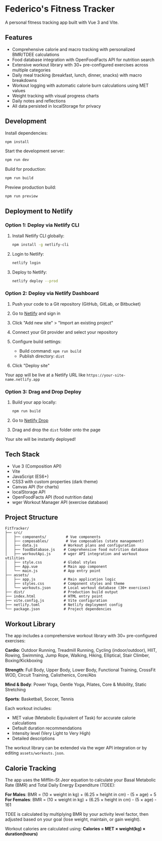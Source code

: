 # Federico's Fitness Tracker

A personal fitness tracking app built with Vue 3 and Vite.

## Features

- Comprehensive calorie and macro tracking with personalized BMR/TDEE calculations
- Food database integration with OpenFoodFacts API for nutrition search
- Extensive workout library with 30+ pre-configured exercises across multiple categories
- Daily meal tracking (breakfast, lunch, dinner, snacks) with macro breakdowns
- Workout logging with automatic calorie burn calculations using MET values
- Weight tracking with visual progress charts
- Daily notes and reflections
- All data persisted in localStorage for privacy

## Development

Install dependencies:

```bash
npm install
```

Start the development server:

```bash
npm run dev
```

Build for production:

```bash
npm run build
```

Preview production build:

```bash
npm run preview
```

## Deployment to Netlify

### Option 1: Deploy via Netlify CLI

1. Install Netlify CLI globally:
   ```bash
   npm install -g netlify-cli
   ```

2. Login to Netlify:
   ```bash
   netlify login
   ```

3. Deploy to Netlify:
   ```bash
   netlify deploy --prod
   ```

### Option 2: Deploy via Netlify Dashboard

1. Push your code to a Git repository (GitHub, GitLab, or Bitbucket)

2. Go to [Netlify](https://app.netlify.com/) and sign in

3. Click "Add new site" > "Import an existing project"

4. Connect your Git provider and select your repository

5. Configure build settings:
   - Build command: `npm run build`
   - Publish directory: `dist`

6. Click "Deploy site"

Your app will be live at a Netlify URL like `https://your-site-name.netlify.app`

### Option 3: Drag and Drop Deploy

1. Build your app locally:
   ```bash
   npm run build
   ```

2. Go to [Netlify Drop](https://app.netlify.com/drop)

3. Drag and drop the `dist` folder onto the page

Your site will be instantly deployed!

## Tech Stack

- Vue 3 (Composition API)
- Vite
- JavaScript (ES6+)
- CSS3 with custom properties (dark theme)
- Canvas API (for charts)
- localStorage API
- OpenFoodFacts API (food nutrition data)
- wger Workout Manager API (exercise database)

## Project Structure

```
FitTracker/
├── src/
│   ├── components/         # Vue components
│   ├── composables/        # Vue composables (state management)
│   ├── data.js            # Workout plans and configuration
│   ├── foodDatabase.js    # Comprehensive food nutrition database
│   ├── workoutApi.js      # wger API integration and workout utilities
│   ├── style.css          # Global styles
│   ├── App.vue            # Main app component
│   └── main.js            # App entry point
├── assets/
│   ├── app.js             # Main application logic
│   ├── styles.css         # Component styles and theme
│   └── workouts.json      # Local workout database (30+ exercises)
├── dist/                  # Production build output
├── index.html             # HTML entry point
├── vite.config.js         # Vite configuration
├── netlify.toml           # Netlify deployment config
└── package.json           # Project dependencies
```

## Workout Library

The app includes a comprehensive workout library with 30+ pre-configured exercises:

**Cardio**: Outdoor Running, Treadmill Running, Cycling (indoor/outdoor), HIIT, Rowing, Swimming, Jump Rope, Walking, Hiking, Elliptical, Stair Climber, Boxing/Kickboxing

**Strength**: Full Body, Upper Body, Lower Body, Functional Training, CrossFit WOD, Circuit Training, Calisthenics, Core/Abs

**Mind & Body**: Power Yoga, Gentle Yoga, Pilates, Core & Mobility, Static Stretching

**Sports**: Basketball, Soccer, Tennis

Each workout includes:
- MET value (Metabolic Equivalent of Task) for accurate calorie calculations
- Default duration recommendations
- Intensity level (Very Light to Very High)
- Detailed descriptions

The workout library can be extended via the wger API integration or by editing `assets/workouts.json`.

## Calorie Tracking

The app uses the Mifflin-St Jeor equation to calculate your Basal Metabolic Rate (BMR) and Total Daily Energy Expenditure (TDEE):

**For Males**: BMR = (10 × weight in kg) + (6.25 × height in cm) - (5 × age) + 5
**For Females**: BMR = (10 × weight in kg) + (6.25 × height in cm) - (5 × age) - 161

TDEE is calculated by multiplying BMR by your activity level factor, then adjusted based on your goal (lose weight, maintain, or gain weight).

Workout calories are calculated using: **Calories = MET × weight(kg) × duration(hours)**
